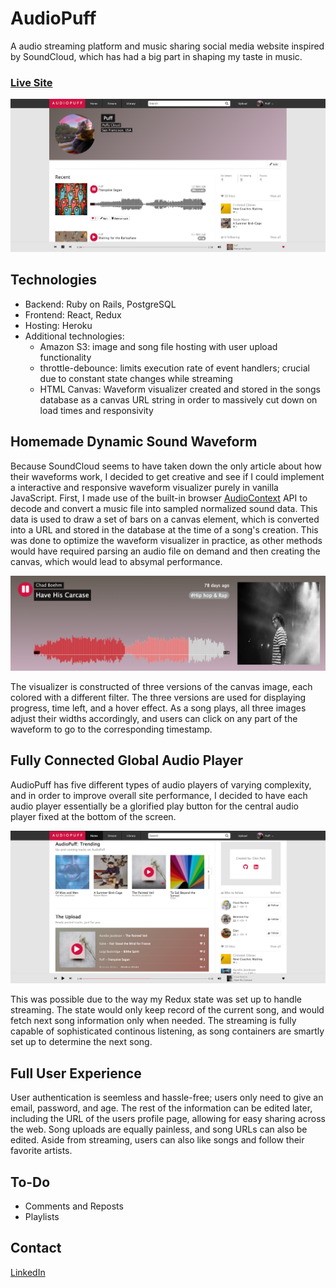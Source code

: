 # AudioPuff

A audio streaming platform and music sharing social media website inspired by SoundCloud, which has had a big part in shaping my taste in music.

### [Live Site](https://audiopuff.herokuapp.com)

![profile_page](https://github.com/glenpark00/AudioPuff/blob/master/app/assets/images/profile_page.png)

## Technologies

- Backend: Ruby on Rails, PostgreSQL
- Frontend: React, Redux
- Hosting: Heroku
- Additional technologies:
    * Amazon S3: image and song file hosting with user upload functionality
    * throttle-debounce: limits execution rate of event handlers; crucial due to constant state changes while streaming
    * HTML Canvas: Waveform visualizer created and stored in the songs database as a canvas URL string in order to massively cut down on load times and responsivity
    
## Homemade Dynamic Sound Waveform

Because SoundCloud seems to have taken down the only article about how their waveforms work, I decided to get creative and see if I could implement a interactive and responsive waveform visualizer purely in vanilla JavaScript. First, I made use of the built-in browser [AudioContext](https://developer.mozilla.org/en-US/docs/Web/API/AudioContext) API to decode and convert a music file into sampled normalized sound data. This data is used to draw a set of bars on a canvas element, which is converted into a URL and stored in the database at the time of a song's creation. This was done to optimize the waveform visualizer in practice, as other methods would have required parsing an audio file on demand and then creating the canvas, which would lead to absymal performance. 

![waveform](https://github.com/glenpark00/AudioPuff/blob/master/app/assets/images/waveform.png)

The visualizer is constructed of three versions of the canvas image, each colored with a different filter. The three versions are used for displaying progress, time left, and a hover effect. As a song plays, all three images adjust their widths accordingly, and users can click on any part of the waveform to go to the corresponding timestamp.

## Fully Connected Global Audio Player

AudioPuff has five different types of audio players of varying complexity, and in order to improve overall site performance, I decided to have each audio player essentially be a glorified play button for the central audio player fixed at the bottom of the screen.

![homepage](https://github.com/glenpark00/AudioPuff/blob/master/app/assets/images/homepage.png)

This was possible due to the way my Redux state was set up to handle streaming. The state would only keep record of the current song, and would fetch next song information only when needed. The streaming is fully capable of sophisticated continous listening, as song containers are smartly set up to determine the next song. 

## Full User Experience

User authentication is seemless and hassle-free; users only need to give an email, password, and age. The rest of the information can be edited later, including the URL of the users profile page, allowing for easy sharing across the web. Song uploads are equally painless, and song URLs can also be edited. Aside from streaming, users can also like songs and follow their favorite artists. 

## To-Do
- Comments and Reposts
- Playlists

## Contact

[LinkedIn](https://www.linkedin.com/in/glen-park/)
